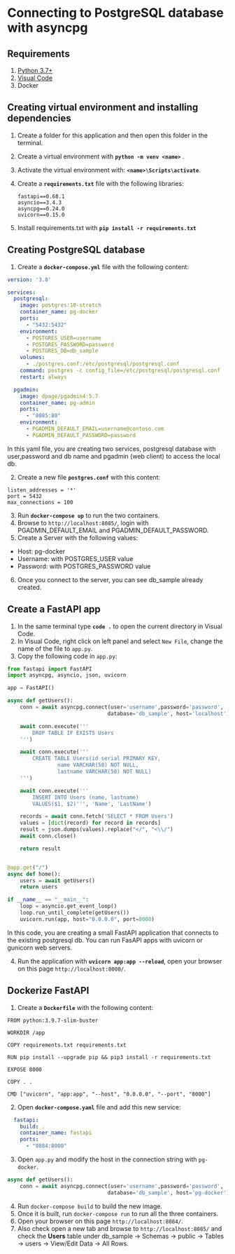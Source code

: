# Connecting to PostgreSQL database with asyncpg

## Requirements
1. [Python 3.7+](https://www.python.org/downloads/)
2. [Visual Code](https://code.visualstudio.com/download)
3. Docker

## Creating virtual environment and installing dependencies
1. Create a folder for this application and then open this folder in the terminal. 
2. Create a virtual environment with **`python -m venv <name>`** .
3. Activate the virtual environment with: **`<name>\Scripts\activate`**.
4. Create a **`requirements.txt`** file with the following libraries:

    ```
    fastapi==0.68.1
    asyncio==3.4.3
    asyncpg==0.24.0
    uvicorn==0.15.0
    ```
5. Install requirements.txt with **`pip install -r requirements.txt`**

## Creating PostgreSQL database
1. Create a **`docker-compose.yml`** file with the following content:

```yaml
version: '3.8'

services:
  postgresql:
    image: postgres:10-stretch
    container_name: pg-docker
    ports:
      - "5432:5432"
    environment:
      - POSTGRES_USER=username
      - POSTGRES_PASSWORD=password
      - POSTGRES_DB=db_sample
    volumes:
      - ./postgres.conf:/etc/postgresql/postgresql.conf
    command: postgres -c config_file=/etc/postgresql/postgresql.conf
    restart: always

  pgadmin:
    image: dpage/pgadmin4:5.7
    container_name: pg-admin
    ports:
      - "8085:80"
    environment:
      - PGADMIN_DEFAULT_EMAIL=username@contoso.com
      - PGADMIN_DEFAULT_PASSWORD=password
```

In this yaml file, you are creating two services, postgresql database with user,password and db name and pgadmin (web client) to access the local db.


2. Create a new file **`postgres.conf`** with this content:

```log
listen_addresses = '*'
port = 5432
max_connections = 100
```
3. Run **`docker-compose up`** to run the two containers.
4. Browse to `http://localhost:8085/`, login with PGADMIN_DEFAULT_EMAIL and PGADMIN_DEFAULT_PASSWORD.
5. Create a Server with the following values:
- Host: pg-docker
- Username: with POSTGRES_USER value
- Password: with POSTGRES_PASSWORD value
6. Once you connect to the server, you can see db_sample already created.

## Create a FastAPI app
1. In the same terminal type **`code .`** to open the current directory in Visual Code.
2. In Visual Code, right click on left panel and select `New File`, change the name of the file to `app.py`.
3. Copy the following code in `app.py`:

```python
from fastapi import FastAPI
import asyncpg, asyncio, json, uvicorn

app = FastAPI()

async def getUsers():
    conn = await asyncpg.connect(user='username',password='password',
                                database='db_sample', host='localhost')

    await conn.execute('''
        DROP TABLE IF EXISTS Users 
    ''')

    await conn.execute('''
        CREATE TABLE Users(id serial PRIMARY KEY, 
                name VARCHAR(50) NOT NULL, 
                lastname VARCHAR(50) NOT NULL)
    ''')

    await conn.execute('''
        INSERT INTO Users (name, lastname)
        VALUES($1, $2)''', 'Name', 'LastName')

    records = await conn.fetch('SELECT * FROM Users')
    values = [dict(record) for record in records]
    result = json.dumps(values).replace("</", "<\\/")
    await conn.close()

    return result


@app.get("/")
async def home():
    users = await getUsers()
    return users

if __name__ == "__main__":
    loop = asyncio.get_event_loop()
    loop.run_until_complete(getUsers())
    uvicorn.run(app, host="0.0.0.0", port=8000)
```

In this code, you are creating a small FastAPI application that connects to the existing postgresql db. You can run FasAPI apps with uvicorn or gunicorn web servers.

4. Run the application with **`uvicorn app:app --reload`**, open your browser on this page `http://localhost:8000/`. 


## Dockerize FastAPI 
1. Create a **`Dockerfile`** with the following content:

```Docker
FROM python:3.9.7-slim-buster

WORKDIR /app

COPY requirements.txt requirements.txt

RUN pip install --upgrade pip && pip3 install -r requirements.txt

EXPOSE 8000

COPY . .

CMD ["uvicorn", "app:app", "--host", "0.0.0.0", "--port", "8000"]

```

2. Open **`docker-compose.yaml`** file and add this new service:

```yaml
  fastapi:
    build: .
    container_name: fastapi
    ports:
      - "8084:8000"
```
3. Open `app.py` and modify the host in the connection string with `pg-docker`.

```python
async def getUsers():
    conn = await asyncpg.connect(user='username',password='password',
                                database='db_sample', host='pg-docker')
```

4. Run `docker-compose build` to build the new image.
5. Once it is built, run `docker-compose run` to run all the three containers.
6. Open your browser on this page `http://localhost:8084/`.
7. Also check open a new tab and browse to `http://localhost:8085/` and check the **Users** table under db_sample -> Schemas -> public -> Tables -> users -> View/Edit Data ->  All Rows.
